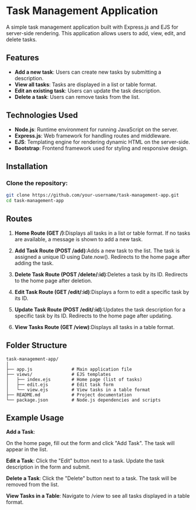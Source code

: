 # Task Management Application

A simple task management application built with Express.js and EJS for server-side rendering. This application allows users to add, view, edit, and delete tasks.

## Features

- **Add a new task**: Users can create new tasks by submitting a description.
- **View all tasks**: Tasks are displayed in a list or table format.
- **Edit an existing task**: Users can update the task description.
- **Delete a task**: Users can remove tasks from the list.

## Technologies Used

- **Node.js**: Runtime environment for running JavaScript on the server.
- **Express.js**: Web framework for handling routes and middleware.
- **EJS**: Templating engine for rendering dynamic HTML on the server-side.
- **Bootstrap**: Frontend framework used for styling and responsive design.

## Installation

### Clone the repository:

```bash
git clone https://github.com/your-username/task-management-app.git
cd task-management-app
```
## Routes
1. **Home Route (GET /)**:Displays all tasks in a list or table format.
  If no tasks are available, a message is shown to add a new task.

2. **Add Task Route (POST /add)**:Adds a new task to the list.
  The task is assigned a unique ID using Date.now().
  Redirects to the home page after adding the task.

3. **Delete Task Route (POST /delete/:id)**:Deletes a task by its ID.
  Redirects to the home page after deletion.
  
4. **Edit Task Route (GET /edit/:id)**:Displays a form to edit a specific task by its ID.
  
5. **Update Task Route (POST /edit/:id)**:Updates the task description for a specific task by its ID.
  Redirects to the home page after updating.

6. **View Tasks Route (GET /view)**:Displays all tasks in a table format.

## Folder Structure
```
task-management-app/
│
├── app.js               # Main application file
├── views/               # EJS templates
│   ├── index.ejs        # Home page (list of tasks)
│   ├── edit.ejs         # Edit task form
│   └── view.ejs         # View tasks in a table format
├── README.md            # Project documentation
└── package.json         # Node.js dependencies and scripts
```

## Example Usage

**Add a Task**:

On the home page, fill out the form and click "Add Task".
The task will appear in the list.

**Edit a Task**:
Click the "Edit" button next to a task.
Update the task description in the form and submit.

**Delete a Task**:
Click the "Delete" button next to a task.
The task will be removed from the list.

**View Tasks in a Table**:
Navigate to /view to see all tasks displayed in a table format.
